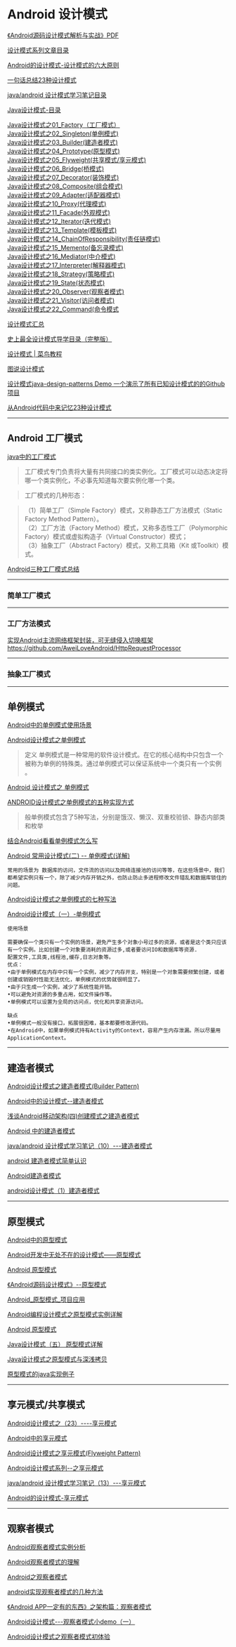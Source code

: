 Android 设计模式
===
[《Android源码设计模式解析与实战》PDF](http://www.java1234.com/a/javabook/andriod/2016/0708/6367.html)  

[设计模式系列文章目录](http://blog.lmj.wiki/categories/%E8%AE%BE%E8%AE%A1%E6%A8%A1%E5%BC%8F/)  

[Android的设计模式-设计模式的六大原则](https://www.jianshu.com/p/bf92927c9d22)  

[一句话总结23种设计模式](https://www.jianshu.com/p/a3e844619ed2)  

[java/android 设计模式学习笔记目录](http://blog.csdn.net/self_study/article/details/51234377)  

[Java设计模式-目录](https://www.jianshu.com/p/abc97e7539d6)  

[Java设计模式之01_Factory（工厂模式）](https://www.jianshu.com/p/6939416ecfa3)  
[Java设计模式之02_Singleton(单例模式)](https://www.jianshu.com/p/d2755af464d2)  
[Java设计模式之03_Builder(建造者模式)](https://www.jianshu.com/p/0899376f9689)  
[Java设计模式之04_Prototype(原型模式)](https://www.jianshu.com/p/28059a3201b6)  
[Java设计模式之05_Flyweight(共享模式/享元模式)](https://www.jianshu.com/p/28c9c7340b76)  
[Java设计模式之06_Bridge(桥模式)](https://www.jianshu.com/p/edab2bb14692)  
[Java设计模式之07_Decorator(装饰模式)]()  
[Java设计模式之08_Composite(组合模式)](https://www.jianshu.com/p/1862ce4cf44d)  
[Java设计模式之09_Adapter(适配器模式)](https://www.jianshu.com/p/362b296c9fc2)  
[Java设计模式之10_Proxy(代理模式)](https://www.jianshu.com/p/e9b4b4ff2164)  
[Java设计模式之11_Facade(外观模式)](https://www.jianshu.com/p/f28d71ee46e7)  
[Java设计模式之12_Iterator(迭代模式)](https://www.jianshu.com/p/be3a14bf8f74)  
[Java设计模式之13_Template(模板模式)](https://www.jianshu.com/p/1293e6d0a668)  
[Java设计模式之14_ChainOfResponsibility(责任链模式)](https://www.jianshu.com/p/d3c84290e424)  
[Java设计模式之15_Memento(备忘录模式)](https://www.jianshu.com/p/dc6c145c0106)  
[Java设计模式之16_Mediator(中介模式)](https://www.jianshu.com/p/c45ebc41e50d)  
[Java设计模式之17_Interpreter(解释器模式)](https://www.jianshu.com/p/abc97e7539d6#)  
[Java设计模式之18_Strategy(策略模式)](https://www.jianshu.com/p/abc97e7539d6#)  
[Java设计模式之19_State(状态模式)](https://www.jianshu.com/p/abc97e7539d6#)  
[Java设计模式之20_Observer(观察者模式)](https://www.jianshu.com/p/abc97e7539d6#)  
[Java设计模式之21_Visitor(访问者模式)](https://www.jianshu.com/p/abc97e7539d6#)  
[Java设计模式之22_Command(命令模式](https://www.jianshu.com/p/abc97e7539d6#)  

[设计模式汇总](https://www.jianshu.com/p/f7f9553ba2ba)  

[史上最全设计模式导学目录（完整版）](http://blog.csdn.net/lovelion/article/details/17517213)  

[设计模式 | 菜鸟教程](http://www.runoob.com/design-pattern/design-pattern-tutorial.html)  

[图说设计模式](http://design-patterns.readthedocs.io/zh_CN/latest/index.html)  

[设计模式java-design-patterns Demo 一个演示了所有已知设计模式的的Github项目](https://github.com/iluwatar/java-design-patterns)

[从Android代码中来记忆23种设计模式](https://www.jianshu.com/p/1a9f571ad7c0)  

------------------

Android 工厂模式
---

[java中的工厂模式](https://www.jianshu.com/p/bf8341c75304)  

> 工厂模式专门负责将大量有共同接口的类实例化。工厂模式可以动态决定将哪一个类实例化，不必事先知道每次要实例化哪一个类。

> 工厂模式的几种形态：  

> （1）简单工厂（Simple Factory）模式，又称静态工厂方法模式（Static Factory Method Pattern）。  
> （2）工厂方法（Factory Method）模式，又称多态性工厂（Polymorphic Factory）模式或虚拟构造子（Virtual Constructor）模式；  
> （3）抽象工厂（Abstract Factory）模式，又称工具箱（Kit 或Toolkit）模式。  




[Android三种工厂模式总结](https://www.jianshu.com/p/81ceb0275c22)  

---

### 简单工厂模式

---

### 工厂方法模式

[实现Android主流网络框架封装，可无缝侵入切换框架](https://www.jianshu.com/p/449b733c7938) 
https://github.com/AweiLoveAndroid/HttpRequestProcessor  

---

### 抽象工厂模式

------------------

## 单例模式

[Android中的单例模式使用场景](http://blog.csdn.net/nuobabijie730/article/details/52191150)  

[Android设计模式之单例模式](https://www.cnblogs.com/zhangqie/p/6408388.html)  
> 定义
> 单例模式是一种常用的软件设计模式。在它的核心结构中只包含一个被称为单例的特殊类。通过单例模式可以保证系统中一个类只有一个实例 。

[Android 设计模式之 单例模式](https://www.jianshu.com/p/93dfb78d292f)  

[ANDROID设计模式之单例模式的五种实现方式](http://blog.csdn.net/joeleedreamer/article/details/71717379)  

> 般单例模式包含了5种写法，分别是饿汉、懒汉、双重校验锁、静态内部类和枚举

[结合Android看看单例模式怎么写](https://www.jianshu.com/p/9f28b62bc206)  

[Android 常用设计模式(二) -- 单例模式(详解)](http://blog.csdn.net/u011418943/article/details/60139644)  
```
常用的场景为 数据库的访问，文件流的访问以及网络连接池的访问等等，在这些场景中，我们都希望实例只有一个，除了减少内存开销之外，也防止防止多进程修改文件错乱和数据库锁住的问题。 
```

[Android设计模式之单例模式的七种写法](http://blog.csdn.net/happy_horse/article/details/51164262)  

[Android设计模式（一）-单例模式](http://blog.csdn.net/qq_25806863/article/details/66236371)  
```
使用场景

需要确保一个类只有一个实例的场景，避免产生多个对象小号过多的资源，或者是这个类只应该有一个实例。比如创建一个对象要消耗的资源过多,或者要访问IO和数据库等资源. 
配置文件,工具类,线程池,缓存,日志对象等。
优点：
•由于单例模式在内存中只有一个实例，减少了内存开支，特别是一个对象需要频繁创建，或者创建或销毁时性能无法优化，单例模式的优势就很明显了。
•由于只生成一个实例，减少了系统性能开销。
•可以避免对资源的多重占用，如文件操作等。
•单例模式可以设置为全局的访问点，优化和共享资源访问。

缺点
•单例模式一般没有接口，拓展很困难，基本都要修改源代码。
•在Android中，如果单例模式持有Activity的Context，容易产生内存泄漏。所以尽量用ApplicationContext。
```

------------------

## 建造者模式

[Android设计模式之建造者模式(Builder Pattern)](http://blog.csdn.net/hp910315/article/details/49405311)  

[Android中的设计模式--建造者模式](http://blog.csdn.net/fofu33/article/details/50973172)  

[浅谈Android移动架构(四)创建模式之建造者模式](https://www.jianshu.com/p/8171c5395d9b)  

[Android 中的建造者模式](https://www.jianshu.com/p/a0435bbc8681)  

[java/android 设计模式学习笔记（10）---建造者模式](Android建造者模式)  

[android 建造者模式简单认识](https://www.cnblogs.com/xxss0903/p/5967651.html)  

[Android建造者模式](http://blog.csdn.net/sw950729/article/details/53309752)  

[android设计模式（1）建造者模式](https://jingyan.baidu.com/article/0eb457e533a9a803f0a9056f.html)  

------------------

## 原型模式

[Android中的原型模式](https://www.jianshu.com/p/8388ebb363ba)  

[Android开发中无处不在的设计模式——原型模式](http://blog.csdn.net/sbsujjbcy/article/details/49302717)  

[Android 原型模式](http://blog.csdn.net/zhi184816/article/details/51318728)  

[《Android源码设计模式》--原型模式](https://www.cnblogs.com/anni-qianqian/p/7760573.html)  

[Android_原型模式_项目应用](http://blog.csdn.net/givemeacondom/article/details/50896635)  

[Android编程设计模式之原型模式实例详解](http://www.jb51.net/article/131265.htm)  

[Android 原型模式](https://www.2cto.com/kf/201605/505754.html)  

[Java设计模式（五） 原型模式详解](http://blog.csdn.net/u013916933/article/details/51584913)  

[Java设计模式之原型模式与深浅拷贝](http://blog.csdn.net/wbwjx/article/details/52151581)  

[原型模式的java实现例子](http://blog.csdn.net/pnjlc/article/details/52712901)  

------------------

## 享元模式/共享模式

[Android设计模式之（23）----享元模式](https://www.jianshu.com/p/6fbb358cf728)  

[Android中的享元模式](http://blog.csdn.net/hp910315/article/details/50810405)  

[ Android设计模式之享元模式(Flyweight Pattern)](http://blog.csdn.net/happy_horse/article/details/51152232)  

[Android设计模式系列--之享元模式](https://www.cnblogs.com/it-tomorrow/archive/2013/06/09/3128790.html)  

[java/android 设计模式学习笔记（13）---享元模式](http://blog.csdn.net/self_study/article/details/51870660)  

[Android的设计模式-享元模式](https://www.jianshu.com/p/1dc997737dd3?utm_source=oschina-app)  


------------------

## 观察者模式

[Android观察者模式实例分析](http://www.apkbus.com/thread-593696-1-1.html)  

[Android观察者模式的理解](https://www.jianshu.com/p/bd833ba613fb)  

[Android之观察者模式](https://www.jianshu.com/p/0cc67847ff96)  

[android实现观察者模式的几种方法](http://blog.csdn.net/dsc114/article/details/52104688)  

[《Android APP一定有的东西》之架构篇：观察者模式](https://www.jianshu.com/p/6953fca332cf)  

[Android设计模式---观察者模式小demo（一）](https://www.cnblogs.com/wjtaigwh/p/5956753.html)  

[Android设计模式之观察者模式初体验](http://blog.sina.com.cn/s/blog_15c93232b0102w7iy.html)  






